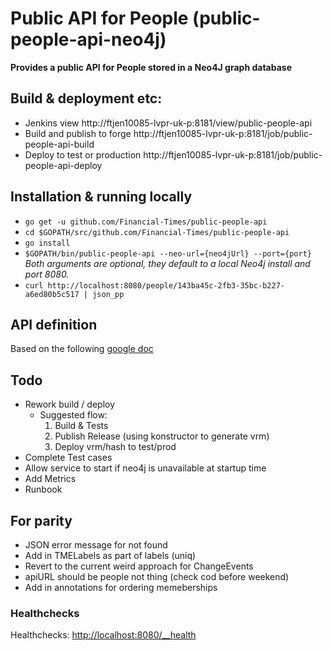 # Public API for People (public-people-api-neo4j)
__Provides a public API for People stored in a Neo4J graph database__

## Build & deployment etc:
* Jenkins view http://ftjen10085-lvpr-uk-p:8181/view/public-people-api
* Build and publish to forge http://ftjen10085-lvpr-uk-p:8181/job/public-people-api-build
* Deploy to test or production http://ftjen10085-lvpr-uk-p:8181/job/public-people-api-deploy

## Installation & running locally
* `go get -u github.com/Financial-Times/public-people-api`
* `cd $GOPATH/src/github.com/Financial-Times/public-people-api`
* `go install`
* `$GOPATH/bin/public-people-api --neo-url={neo4jUrl} --port={port}`
_Both arguments are optional, they default to a local Neo4j install and port 8080._
* `curl http://localhost:8080/people/143ba45c-2fb3-35bc-b227-a6ed80b5c517 | json_pp`

## API definition
Based on the following [google doc](https://docs.google.com/document/d/1SC4Uskl-VD78y0lg5H2Gq56VCmM4OFHofZM-OvpsOFo/edit#heading=h.qjo76xuvpj83)

## Todo
* Rework build / deploy
  * Suggested flow:
    1. Build & Tests
    1. Publish Release (using konstructor to generate vrm)
    1. Deploy vrm/hash to test/prod
* Complete Test cases
* Allow service to start if neo4j is unavailable at startup time
* Add Metrics
* Runbook 

## For parity
* JSON error message for not found
* Add in TMELabels as part of labels (uniq)
* Revert to the current weird approach for ChangeEvents
* apiURL should be people not thing (check cod before weekend)
* Add in annotations for ordering memeberships


### Healthchecks

Healthchecks: [http://localhost:8080/__health](http://localhost:8080/__health)

